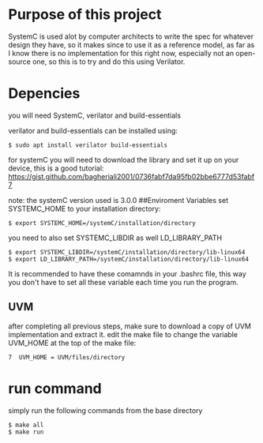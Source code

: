 # Purpose of this project
  SystemC is used alot by computer architects to write the spec for whatever design they have,
  so it makes since to use it as a reference model, as far as I know there is no implementation for this right now, especially not an open-source one,
  so this is to try and do this using Verilator.

# Depencies
  you will need SystemC, verilator and build-essentials

  verilator and build-essentials can be installed using:
  ```
  $ sudo apt install verilator build-essentials
  ```

  for systemC you will need to download the library and set it up on your device, this is a good tutorial:
  https://gist.github.com/bagheriali2001/0736fabf7da95fb02bbe6777d53fabf7

  note: the systemC version used is 3.0.0
##Enviroment Variables
  set SYSTEMC_HOME to your installation directory:
  ```
  $ export SYSTEMC_HOME=/systemC/installation/directory
  ```
  you need to also set SYSTEMC_LIBDIR as well LD_LIBRARY_PATH
  ```
  $ export SYSTEMC_LIBDIR=/systemC/installation/directory/lib-linux64
  $ export LD_LIBRARY_PATH=/systemC/installation/directory/lib-linux64
  ```
It is recommended to have these comamnds in your .bashrc file, this way you don't have to set all these variable each time you run the program.

## UVM
after completing all previous steps, make sure to download a copy of UVM implementation and extract it.
edit the make file to change the variable UVM_HOME at the top of the make file:
```
7  UVM_HOME = UVM/files/directory
```
# run command

  simply run the following commands from the base directory

  ```
  $ make all
  $ make run
  ```
  
